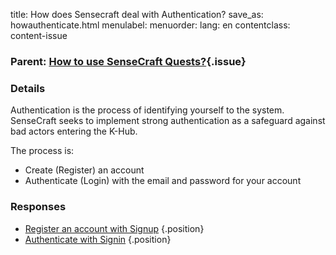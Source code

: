 title: How does Sensecraft deal with Authentication?
save_as: howauthenticate.html
menulabel:
menuorder:
lang: en
contentclass: content-issue

### Parent: [How to use SenseCraft Quests?](./howsensecraft.html){.issue}

### Details
Authentication is the process of identifying yourself to the system. SenseCraft seeks to implement strong authentication as a safeguard against bad actors entering the K-Hub. 

The process is:

* Create (Register) an account
* Authenticate (Login) with the email and password for your account

### Responses

* [Register an account with Signup](./signup.html)
{.position}
* [Authenticate with Signin](./signin.html)
{.position}
